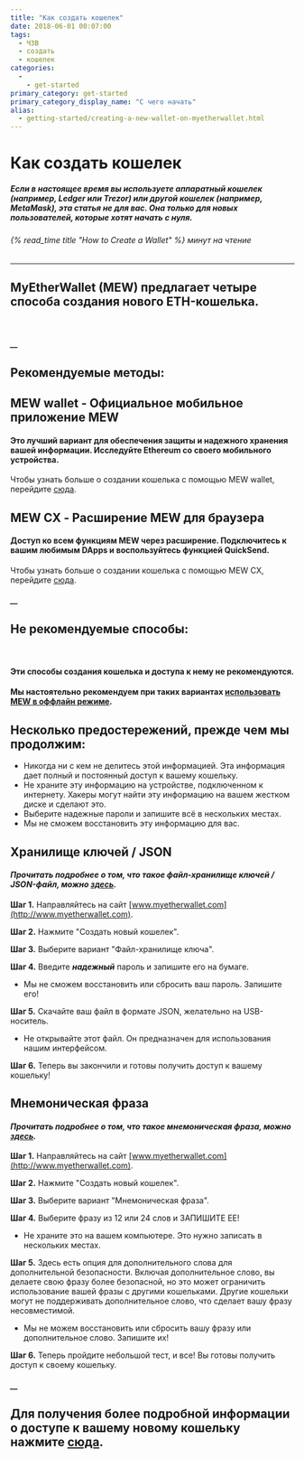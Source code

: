 ```yaml
---
title: "Как создать кошелек"
date: 2018-06-01 00:07:00
tags:
  - ЧЗВ
  - создать
  - кошелек
categories:
  - 
    - get-started
primary_category: get-started
primary_category_display_name: "С чего начать"
alias:
  - getting-started/creating-a-new-wallet-on-myetherwallet.html
---
```


# **Как создать кошелек**

##### Если в настоящее время вы используете аппаратный кошелек (например, Ledger или Trezor) или другой кошелек (например, MetaMask), эта статья не для вас. Она только для новых пользователей, которые хотят начать с нуля.

###### {% read_time title "How to Create a Wallet" %} минут на чтение

* * *

## MyEtherWallet (MEW) предлагает четыре способа создания нового ETH-кошелька.

<br>

##### \_\_

## **Рекомендуемые методы:**

## **MEW wallet** - Официальное мобильное приложение MEW

#### **Это лучший вариант для обеспечения защиты и надежного хранения вашей информации. Исследуйте Ethereum со своего мобильного устройства.**

Чтобы узнать больше о создании кошелька с помощью MEW wallet, перейдите [сюда](/@@@@@@/mewwallet/mewwallet-user-guide/).

## **MEW CX** - Расширение MEW для браузера

#### **Доступ ко всем функциям MEW через расширение. Подключитесь к вашим любимым DApps и воспользуйтесь функцией QuickSend.**

Чтобы узнать больше о создании кошелька с помощью MEW CX, перейдите [сюда](/@@@@@@/getting-started/using-mewcx.md/).

##### \_\_

## **Не рекомендуемые способы:**

<br>

#### Эти способы создания кошелька и доступа к нему **не** рекомендуются.

#### Мы настоятельно рекомендуем при таких вариантах [использовать MEW в оффлайн режиме](/@@@@@@/offline/offline-mew-looks-weird/).

## **Несколько предостережений, прежде чем мы продолжим:**

-   Никогда ни с кем не делитесь этой информацией. Эта информация дает полный и постоянный доступ к вашему кошельку.
-   Не храните эту информацию на устройстве, подключенном к интернету. Хакеры могут найти эту информацию на вашем жестком диске и сделают это.
-   Выберите надежные пароли и запишите всё в нескольких местах.
-   Мы не сможем восстановить эту информацию для вас.

## **Хранилище ключей / JSON**

#### _Прочитать подробнее о том, что такое файл-хранилищe ключей / JSON-файл, можно [здесь](/@@@@@@/security-and-privacy/what-is-a-keystore-file/)._

**Шаг 1.** Направляйтесь на сайт [www.myetherwallet.com](http://www.myetherwallet.com).

**Шаг 2.** Нажмите "Создать новый кошелек".

**Шаг 3.** Выберите вариант "Файл-хранилище ключа".

**Шаг 4.** Введите **_надежный_** пароль и запишите его на бумаге.

-   Мы не сможем восстановить или сбросить ваш пароль. Запишите его!

**Шаг 5.** Скачайте ваш файл в формате JSON, желательно на USB-носитель.

-   Не открывайте этот файл. Он предназначен для использования нашим интерфейсом.

**Шаг 6.** Теперь вы закончили и готовы получить доступ к вашему кошельку!

## **Мнемоническая фраза**

#### _Прочитать подробнее о том, что такое мнемоническая фраза, можно [здесь](/@@@@@@/security-and-privacy/what-is-a-mnemonic-phrase/)._

**Шаг 1.** Направляйтесь на сайт [www.myetherwallet.com](http://www.myetherwallet.com).

**Шаг 2.** Нажмите "Создать новый кошелек".

**Шаг 3.** Выберите вариант "Мнемоническая фраза".

**Шаг 4.** Выберите фразу из 12 или 24 слов и ЗАПИШИТЕ ЕЕ!

-   Не храните это на вашем компьютере. Это нужно записать в нескольких местах.

**Шаг 5.** Здесь есть опция для дополнительного слова для дополнительной безопасности. Включая дополнительное слово, вы делаете свою фразу более безопасной, но это может ограничить использование вашей фразы с другими кошельками. Другие кошельки могут не поддерживать дополнительное слово, что сделает вашу фразу несовместимой.

-   Мы не можем восстановить или сбросить вашу фразу или дополнительное слово. Запишите их!

**Шаг 6.** Теперь пройдите небольшой тест, и все! Вы готовы получить доступ к своему кошельку.

##### \_\_

## **Для получения более подробной информации о доступе к вашему новому кошельку нажмите [сюда](/@@@@@@/getting-started/how-to-access-your-wallet/).**
